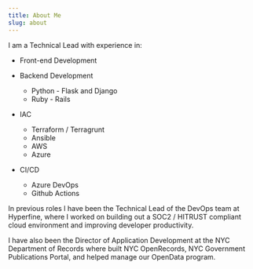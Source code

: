 ```yaml
---
title: About Me
slug: about
---
```

I am a Technical Lead with experience in:

* Front-end Development
* Backend Development 

  * Python - Flask and Django
  * Ruby - Rails
* IAC

  * Terraform / Terragrunt
  * Ansible
  * AWS 
  * Azure
* CI/CD

  * Azure DevOps
  * Github Actions 



In previous roles I have been the Technical Lead of the DevOps team at Hyperfine, where I worked on building out a SOC2 / HITRUST compliant cloud environment and improving developer productivity. 

I have also been the Director of Application Development at the NYC Department of Records where built NYC OpenRecords, NYC Government Publications Portal, and helped manage our OpenData program.